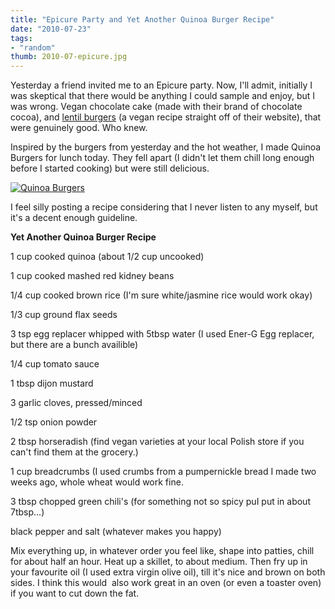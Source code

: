 ```yaml
---
title: "Epicure Party and Yet Another Quinoa Burger Recipe"
date: "2010-07-23"
tags:
- "random"
thumb: 2010-07-epicure.jpg
---
```


Yesterday a friend invited me to an Epicure party. Now, I'll admit, initially I was skeptical that there would be anything I could sample and enjoy, but I was wrong. Vegan chocolate cake (made with their brand of chocolate cocoa), and [lentil burgers](http://www.epicureselections.com/en/recipes/recipe.aspx?id=3144) (a vegan recipe straight off of their website), that were genuinely good. Who knew.  

Inspired by the burgers from yesterday and the hot weather, I made Quinoa Burgers for lunch today. They fell apart (I didn't let them chill long enough before I started cooking) but were still delicious.  

[![Quinoa Burgers](images/4819451376_3e9b8d63c9.jpg)](http://www.flickr.com/photos/prairiev/4819451376/ "Quinoa Burgers by MeShellG, on Flickr")

I feel silly posting a recipe considering that I never listen to any myself, but it's a decent enough guideline.  

**Yet Another Quinoa Burger Recipe**

1 cup cooked quinoa (about 1/2 cup uncooked)

1 cup cooked mashed red kidney beans

1/4 cup cooked brown rice (I'm sure white/jasmine rice would work okay)

1/3 cup ground flax seeds

3 tsp egg replacer whipped with 5tbsp water (I used Ener-G Egg replacer, but there are a bunch availible)

1/4 cup tomato sauce

1 tbsp dijon mustard

3 garlic cloves, pressed/minced

1/2 tsp onion powder

2 tbsp horseradish (find vegan varieties at your local Polish store if you can't find them at the grocery.)

1 cup breadcrumbs (I used crumbs from a pumpernickle bread I made two weeks ago, whole wheat would work fine.

3 tbsp chopped green chili's (for something not so spicy puI put in about 7tbsp...)

black pepper and salt (whatever makes you happy)

Mix everything up, in whatever order you feel like, shape into patties, chill for about half an hour. Heat up a skillet, to about medium. Then fry up in your favourite oil (I used extra virgin olive oil), till it's nice and brown on both sides. I think this would  also work great in an oven (or even a toaster oven) if you want to cut down the fat.
